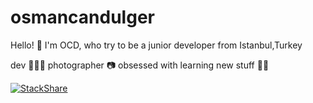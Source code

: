# osmancandulger


Hello! 🤙 I'm OCD, who try to be a junior developer from Istanbul,Turkey 

dev 👨🏻‍💻
photographer 📷
obsessed with learning new stuff 🏃🏻

[![StackShare](http://img.shields.io/badge/tech-stack-0690fa.svg?style=flat)](https://stackshare.io/osmancandulger/my-stack)
